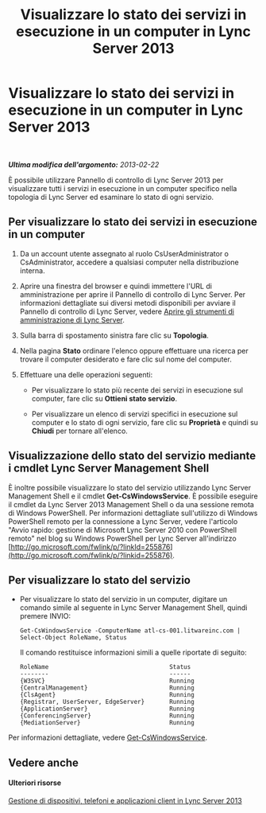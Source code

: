 ﻿---
title: Visualizzare lo stato dei servizi in esecuzione in un computer in Lync Server 2013
TOCTitle: Visualizzare lo stato dei servizi in esecuzione in un computer in Lync Server 2013
ms:assetid: f41918e7-4c02-431e-840a-88a1f36ae499
ms:mtpsurl: https://technet.microsoft.com/it-it/library/Gg182606(v=OCS.15)
ms:contentKeyID: 49302471
ms.date: 08/24/2015
mtps_version: v=OCS.15
ms.translationtype: HT
---

# Visualizzare lo stato dei servizi in esecuzione in un computer in Lync Server 2013

 

_**Ultima modifica dell'argomento:** 2013-02-22_

È possibile utilizzare Pannello di controllo di Lync Server 2013 per visualizzare tutti i servizi in esecuzione in un computer specifico nella topologia di Lync Server ed esaminare lo stato di ogni servizio.

## Per visualizzare lo stato dei servizi in esecuzione in un computer

1.  Da un account utente assegnato al ruolo CsUserAdministrator o CsAdministrator, accedere a qualsiasi computer nella distribuzione interna.

2.  Aprire una finestra del browser e quindi immettere l'URL di amministrazione per aprire il Pannello di controllo di Lync Server. Per informazioni dettagliate sui diversi metodi disponibili per avviare il Pannello di controllo di Lync Server, vedere [Aprire gli strumenti di amministrazione di Lync Server](lync-server-2013-open-lync-server-administrative-tools.md).

3.  Sulla barra di spostamento sinistra fare clic su **Topologia**.

4.  Nella pagina **Stato** ordinare l'elenco oppure effettuare una ricerca per trovare il computer desiderato e fare clic sul nome del computer.

5.  Effettuare una delle operazioni seguenti:
    
      - Per visualizzare lo stato più recente dei servizi in esecuzione sul computer, fare clic su **Ottieni stato servizio**.
    
      - Per visualizzare un elenco di servizi specifici in esecuzione sul computer e lo stato di ogni servizio, fare clic su **Proprietà** e quindi su **Chiudi** per tornare all'elenco.

## Visualizzazione dello stato del servizio mediante i cmdlet Lync Server Management Shell

È inoltre possibile visualizzare lo stato del servizio utilizzando Lync Server Management Shell e il cmdlet **Get-CsWindowsService**. È possibile eseguire il cmdlet da Lync Server 2013 Management Shell o da una sessione remota di Windows PowerShell. Per informazioni dettagliate sull'utilizzo di Windows PowerShell remoto per la connessione a Lync Server, vedere l'articolo "Avvio rapido: gestione di Microsoft Lync Server 2010 con PowerShell remoto" nel blog su Windows PowerShell per Lync Server all'indirizzo [http://go.microsoft.com/fwlink/p/?linkId=255876](http://go.microsoft.com/fwlink/p/?linkid=255876).

## Per visualizzare lo stato del servizio

  - Per visualizzare lo stato del servizio in un computer, digitare un comando simile al seguente in Lync Server Management Shell, quindi premere INVIO:
    
        Get-CsWindowsService -ComputerName atl-cs-001.litwareinc.com | Select-Object RoleName, Status
    
    Il comando restituisce informazioni simili a quelle riportate di seguito:
    
        RoleName                                  Status
        --------                                  ------
        {W3SVC}                                   Running
        {CentralManagement}                       Running
        {ClsAgent}                                Running
        {Registrar, UserServer, EdgeServer}       Running
        {ApplicationServer}                       Running
        {ConferencingServer}                      Running
        {MediationServer}                         Running

Per informazioni dettagliate, vedere [Get-CsWindowsService](https://docs.microsoft.com/en-us/powershell/module/skype/Get-CsWindowsService).

## Vedere anche

#### Ulteriori risorse

[Gestione di dispositivi, telefoni e applicazioni client in Lync Server 2013](lync-server-2013-managing-devices-phones-and-client-applications.md)

